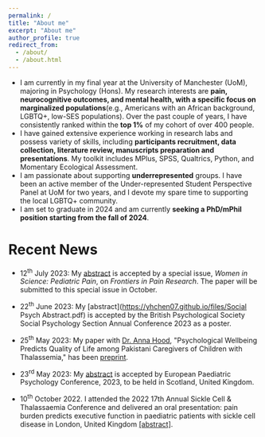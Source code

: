 ```yaml
---
permalink: /
title: "About me"
excerpt: "About me"
author_profile: true
redirect_from: 
  - /about/
  - /about.html
---
```

<!--
<p align="center">
  <img src="https://gitxuy.github.io//files/XuY.jpg?raw=true" alt="Photo" style="width: 450px;"/>
</p>
-->
* I am currently in my final year at the University of Manchester (UoM), majoring in Psychology (Hons). My research interests are **pain, neurocognitive outcomes, and mental health, with a specific focus on marginalized populations**(e.g., Americans with an African background, LGBTQ+, low-SES populations). Over the past couple of years, I have consistently ranked within the **top 1%** of my cohort of over 400 people.
* I have gained extensive experience working in research labs and possess variety of skills, including **participants recruitment, data collection, literature review, manuscripts preparation and presentations**. My toolkit includes MPlus, SPSS, Qualtrics, Python, and Momentary Ecological Assessment.
* I am passionate about supporting **underrepresented** groups. I have been an active member of the Under-represented Student Perspective Panel at UoM for two years, and I devote my spare time to supporting the local LGBTQ+ community.
* I am set to graduate in 2024 and am currently **seeking a PhD/mPhil position starting from the fall of 2024**.

# Recent News
* 12<sup>th</sup> July 2023: My [abstract](https://yhchen07.github.io/files/Frontiers_IPESCA_abstract_new.pdf) is accepted by a special issue, *Women in Science: Pediatric Pain*, on *Frontiers in Pain Research*. The paper will be submitted to this special issue in October. 

* 22<sup>th</sup> June 2023: My [abstract](https://yhchen07.github.io/files/Social Psych Abstract.pdf) is accepted by the British Psychological Society Social Psychology Section Annual Conference 2023 as a poster.
  
* 25<sup>th</sup> May 2023: My paper with [Dr. Anna Hood](https://research.manchester.ac.uk/en/persons/anna.hood), "Psychological Wellbeing Predicts Quality of Life among Pakistani Caregivers of Children with Thalassemia," has been [preprint](https://europepmc.org/article/ppr/ppr666556). 

* 23<sup>rd</sup> May 2023:  My [abstract](https://yhchen07.github.io/files/1_EPPC.pdf) is accepted by European Paediatric Psychology Conference, 2023, to be held in Scotland, United Kingdom.

* 10<sup>th</sup> October 2022. I attended the 2022 17th Annual Sickle Cell & Thalassaemia Conference and delivered an oral presentation: pain burden predicts executive function in paediatric patients with sickle cell disease in London, United Kingdom [[abstract]](https://www.ncbi.nlm.nih.gov/pmc/articles/PMC10112594/).
